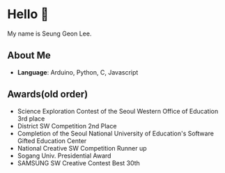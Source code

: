 # Hello 👋
My name is Seung Geon Lee.

## About Me
- **Language**: Arduino, Python, C, Javascript

## Awards(old order)
- Science Exploration Contest of the Seoul Western Office of Education 3rd place
- District SW Competition 2nd Place 
- Completion of the Seoul National University of Education's Software Gifted Education Center 
- National Creative SW Competition Runner up 
- Sogang Univ. Presidential Award 
- SAMSUNG SW Creative Contest Best 30th
